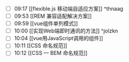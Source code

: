 
- [ ] 09:17 [[flexible.js 移动端自适应方案]] ^thnaag
- [ ] 09:53 [[REM 兼容适配解决方案]]
- [ ] 09:59 [[vue组件单列模式]]
- [ ] 10:00 [[实现Web端即时通讯的方法]] ^jolzkn
- [ ] 10:04 [[vue用JavaScript调用的组件]]
- [ ] 10:11 [[CSS 命名规范]]
- [ ] 10:12 [[CSS — BEM 命名规范]]